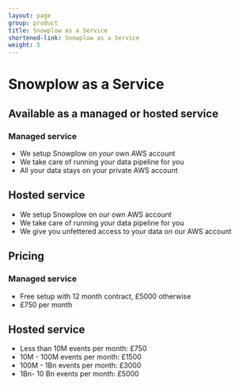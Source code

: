 ```yaml
---
layout: page
group: product
title: Snowplow as a Service
shortened-link: Snowplow as a Service
weight: 5
---
```


# Snowplow as a Service

## Available as a managed or hosted service

<div class="row">
	<div class="offset1 span2">
		<h3>Managed service</h3>
	<div>
	<div class="span9">
		<ul>
			<li>We setup Snowplow on <em>your</em> own AWS account</li>
			<li>We take care of running your data pipeline for you</li>
			<li>All your data stays on your private AWS account</li>
		</ul>
	</div>
</div>
<div class="row">
	<div class="offset1 span2">
		<h2>Hosted service</h2>
	</div>
	<div class="span9">
		<ul>
			<li>We setup Snowplow on <em>our</em> own AWS account</li>
			<li>We take care of running your data pipeline for you</li>
			<li>We give you unfettered access to your data on our AWS account</li>
		</ul>
	</div>
</div>

## Pricing

<div class="row">
	<div class="offset1 span2">
		<h3>Managed service</h3>
	<div>
	<div class="span9">
		<ul>
			<li>Free setup with 12 month contract, £5000 otherwise</li>
			<li>£750 per month</li>
		</ul>
	</div>
</div>
<div class="row">
	<div class="offset1 span2">
		<h2>Hosted service</h2>
	</div>
	<div class="span9">
		<ul>
			<li>Less than 10M events per month: £750</li>
			<li>10M - 100M events per month: £1500</li>
			<li>100M - 1Bn events per month: £3000</li>
			<li>1Bn- 10 Bn events per month: £5000</li>
		</ul>
	</div>
</div>




	
